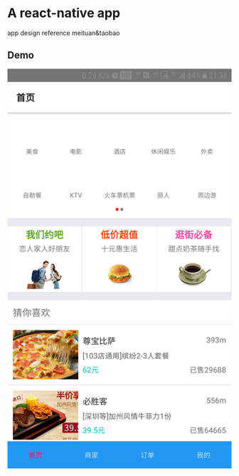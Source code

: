 # A react-native app
app design reference meituan&taobao

## Demo
<img src="https://raw.githubusercontent.com/wayraki/RN_buy/master/Screenshot_20170719-213806.png"/>